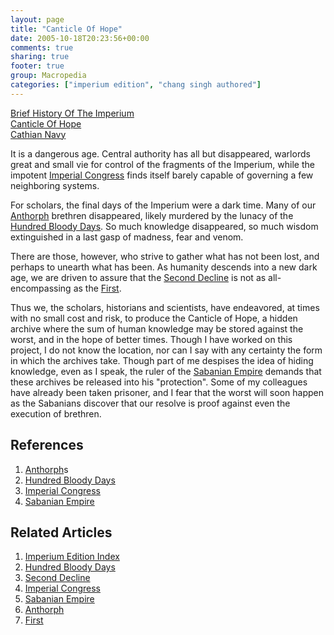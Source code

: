 ```yaml
---
layout: page
title: "Canticle Of Hope"
date: 2005-10-18T20:23:56+00:00
comments: true
sharing: true
footer: true
group: Macropedia
categories: ["imperium edition", "chang singh authored"]
---
```


<div class='row'>
	<div class='col-md-4'><a href='/macropedia/brief-history-of-the-imperium'>Brief History Of The Imperium</a></div>
	<div class='col-md-4'><a href='/macropedia/canticle-of-hope'>Canticle Of Hope</a></div>
	<div class='col-md-4'><a href='/macropedia/cathian-navy'>Cathian Navy</a></div>
</div>


It is a dangerous age.  Central authority has all but disappeared, warlords great and small vie for control of the fragments of the Imperium, while the impotent [Imperial Congress](/macropedia/imperial-congress) finds itself barely capable of governing a few neighboring systems.

For scholars, the final days of the Imperium were a dark time.  Many of our [Anthorph](/macropedia/anthorph) brethren disappeared, likely murdered by the lunacy of the [Hundred Bloody Days](/macropedia/hundred-bloody-days).  So much knowledge disappeared, so much wisdom extinguished in a last gasp of madness, fear and venom.

There are those, however, who strive to gather what has not been lost, and perhaps to unearth what has been.  As humanity descends into a new dark age, we are driven to assure that the [Second Decline](/chronology/second-decline) is not as all-encompassing as the [First](/chronology/first-decline).

Thus we, the scholars, historians and scientists, have endeavored, at times with no small cost and risk, to produce the Canticle of Hope, a hidden archive where the sum of human knowledge may be stored against the worst, and in the hope of better times.  Though I have worked on this project, I do not know the location, nor can I say with any certainty the form in which the archives take.  Though part of me despises the idea of hiding knowledge, even as I speak, the ruler of the [Sabanian Empire](/macropedia/sabanian-empire) demands that these archives be released into his "protection".  Some of my colleagues have already been taken prisoner, and I fear that the worst will soon happen as the Sabanians discover that our resolve is proof against even the execution of brethren.

## References
1. [Anthorph](/macropedia/anthorph)s
1. [Hundred Bloody Days](/macropedia/hundred-bloody-days)
1. [Imperial Congress](/macropedia/imperial-congress)
1. [Sabanian Empire](/macropedia/sabanian-empire)

## Related Articles

1. [Imperium Edition Index](/macropedia/imperium-edition-index)
2. [Hundred Bloody Days](/macropedia/hundred-bloody-days)
3. [Second Decline](/chronology/second-decline)
4. [Imperial Congress](/macropedia/imperial-congress)
5. [Sabanian Empire](/macropedia/sabanian-empire)
6. [Anthorph](/macropedia/anthorph)
7. [First](/chronology/first-decline)



 
